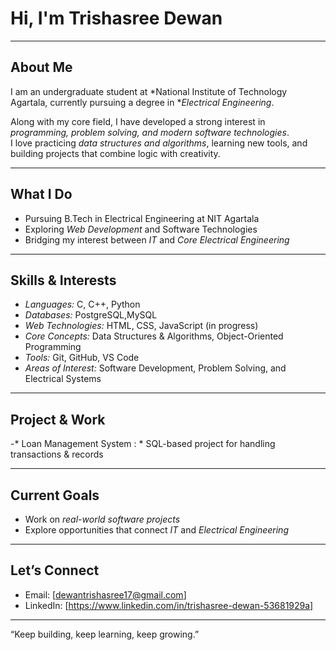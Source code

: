 # Hi, I'm Trishasree Dewan  

---

##  About Me  
I am an undergraduate student at *National Institute of Technology Agartala, currently pursuing a degree in **Electrical Engineering*.  

Along with my core field, I have developed a strong interest in *programming, problem solving, and modern software technologies*.  
I love practicing *data structures and algorithms*, learning new tools, and building projects that combine logic with creativity.  

---

##  What I Do  
-  Pursuing B.Tech in Electrical Engineering at NIT Agartala  
-  Exploring *Web Development* and Software Technologies  
-  Bridging my interest between *IT* and *Core Electrical Engineering*  

---

##  Skills & Interests  
- *Languages:* C, C++, Python
- *Databases:* PostgreSQL,MySQL   
- *Web Technologies:* HTML, CSS, JavaScript (in progress)
- *Core Concepts:* Data Structures & Algorithms, Object-Oriented Programming
- *Tools:* Git, GitHub, VS Code  
- *Areas of Interest:* Software Development, Problem Solving, and Electrical Systems  

---

## Project & Work
-* Loan Management System : * SQL-based project for handling transactions & records


---

## Current Goals  
- Work on *real-world software projects*  
- Explore opportunities that connect *IT* and *Electrical Engineering*  

---


## Let’s Connect  
-  Email: [dewantrishasree17@gmail.com]  
-  LinkedIn: [https://www.linkedin.com/in/trishasree-dewan-53681929a]  

---

 “Keep building, keep learning, keep growing.”
